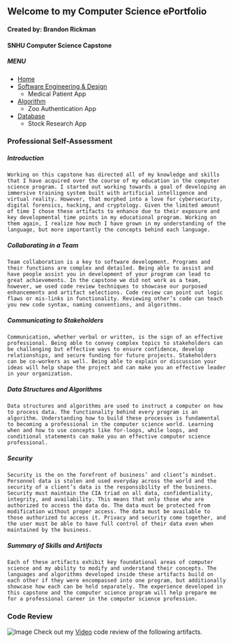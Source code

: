 ## Welcome to my Computer Science ePortfolio
#### Created by: Brandon Rickman
#### SNHU Computer Science Capstone


##### MENU
* [Home](https://brandonrickman.github.io)
* [Software Engineering & Design](https://github.com/brandonrickman/brandonrickman.github.io/blob/master/artifact1.java)
  * Medical Patient App
* [Algorithm](https://github.com/brandonrickman/brandonrickman.github.io/blob/master/artifact2.java)
  * Zoo Authentication App
* [Database](https://github.com/brandonrickman/brandonrickman.github.io/blob/master/artifact3.py)
  * Stock Research App


### Professional Self-Assessment

##### Introduction
	Working on this capstone has directed all of my knowledge and skills that I have acquired over the course of my education in the computer science program. I started out working towards a goal of developing an immersive training system built with artificial intelligence and virtual reality. However, that morphed into a love for cybersecurity, digital forensics, hacking, and cryptology. Given the limited amount of time I chose these artifacts to enhance due to their exposure and key developmental time points in my educational program. Working on them again, I realize how much I have grown in my understanding of the language, but more importantly the concepts behind each language.
##### Collaborating in a Team
	Team collaboration is a key to software development. Programs and their functions are complex and detailed. Being able to assist and have people assist you in development of your program can lead to great achievements. In the capstone we did not work as a team, however, we used code review techniques to showcase our purposed enhancements and artifact selections. Code review can point out logic flaws or mis-links in functionality. Reviewing other’s code can teach you new code syntax, naming conventions, and algorithms.
##### Communicating to Stakeholders
	Communication, whether verbal or written, is the sign of an effective professional. Being able to convey complex topics to stakeholders can be challenging but effective ways to ensure confidence, develop relationships, and secure funding for future projects. Stakeholders can be co-workers as well. Being able to explain or discussion your ideas will help shape the project and can make you an effective leader in your organization.
##### Data Structures and Algorithms
	Data structures and algorithms are used to instruct a computer on how to process data. The functionality behind every program is an algorithm. Understanding how to build these processes is fundamental to becoming a professional in the computer science world. Learning when and how to use concepts like for-loops, while loops, and conditional statements can make you an effective computer science professional.
##### Security
	Security is the on the forefront of business’ and client’s mindset. Personnel data is stolen and used everyday across the world and the security of a client’s data is the responsibility of the business. Security must maintain the CIA triad on all data, confidentiality, integrity, and availability. This means that only those who are authorized to access the data do. The data must be protected from modification without proper access. The data must be available to those authorized to access it. Privacy and security come together, and the user must be able to have full control of their data even when maintained by the business. 
##### Summary of Skills and Artifacts
	Each of these artifacts exhibit key foundational areas of computer science and my ability to modify and understand their concepts. The languages and algorithms developed inside these artifacts build on each other if they were encompassed into one program, but additionally showcase how each can be held separately. The experience developed in this capstone and the computer science program will help prepare me for a professional career in the computer science profession.



### Code Review

![Image](https://brandonrickman.github.io/crvid_thumb.PNG)
Check out my [Video](https://youtu.be/XWNr-A46wPg) code review of the following artifacts.
